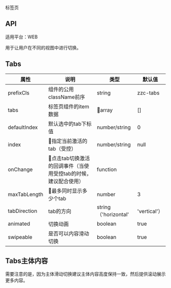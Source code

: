 标签页

## API

适用平台：WEB

用于让用户在不同的视图中进行切换。


## Tabs

| 属性      | 说明                       | 类型          | 默认值   |
| --------- | -------------------------- | ------------- | -------- |
| prefixCls | 组件的公用className前序    | string        | zzc-tabs |
| tabs      | 标签页组件的item数据       | array        | []       |
| defaultIndex | 默认选中的tab下标值        | number/string | 0        |
| index     | 指定当前激活的tab（受控） | number/string | null     |
| onChange  | 点击tab切换激活的回调事件（当使用受控tab的时候，建议配合使用） | function      | 
| maxTabLength  | 最多同时显示多少个tab | number      |     3     |
| tabDirection  | tab的方向 | string（'horizontal' | 'vertical'）      |     horizontal     |
| animated  | 切换动画 | boolean      |     true     |
| swipeable  | 是否可以内容滑动切换 | boolean      |     true     |


## Tabs主体内容

需要注意的是，因为主体滑动切换建议主体内容高度保持一致，然后提供滚动展示更多内容。








